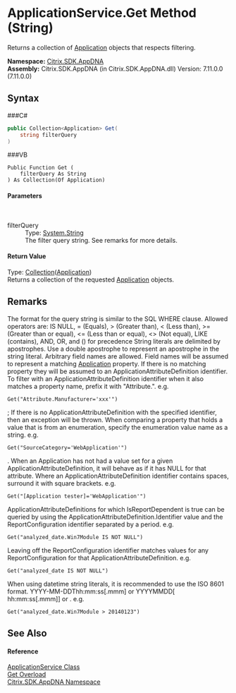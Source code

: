 # ApplicationService.Get Method (String)
 

Returns a collection of <a href="T_Citrix_SDK_AppDNA_Application">Application</a> objects that respects filtering.

**Namespace:**&nbsp;<a href="N_Citrix_SDK_AppDNA">Citrix.SDK.AppDNA</a><br />**Assembly:**&nbsp;Citrix.SDK.AppDNA (in Citrix.SDK.AppDNA.dll) Version: 7.11.0.0 (7.11.0.0)

## Syntax

###C#
```csharp
public Collection<Application> Get(
	string filterQuery
)
```

###VB
```vbnet
Public Function Get ( 
	filterQuery As String
) As Collection(Of Application)
```


#### Parameters
&nbsp;<dl><dt>filterQuery</dt><dd>Type: <a href="http://msdn2.microsoft.com/en-us/library/s1wwdcbf" target="_blank">System.String</a><br />The filter query string. See remarks for more details.</dd></dl>

#### Return Value
Type: <a href="http://msdn2.microsoft.com/en-us/library/ms132397" target="_blank">Collection</a>(<a href="T_Citrix_SDK_AppDNA_Application">Application</a>)<br />Returns a collection of the requested <a href="T_Citrix_SDK_AppDNA_Application">Application</a> objects.

## Remarks

The format for the query string is similar to the SQL WHERE clause. Allowed operators are: IS <NOT> NULL, = (Equals), > (Greater than), < (Less than), >= (Greater than or equal), <= (Less than or equal), <> (Not equal), LIKE (contains), AND, OR, and () for precedence String literals are delimited by apostrophes. Use a double apostrophe to represent an apostrophe in the string literal. Arbitrary field names are allowed. Field names will be assumed to represent a matching <a href="T_Citrix_SDK_AppDNA_Application">Application</a> property. If there is no matching property they will be assumed to an ApplicationAttributeDefinition identifier. To filter with an ApplicationAttributeDefinition identifier when it also matches a property name, prefix it with "Attribute.". e.g. 
```
Get("Attribute.Manufacturer='xxx'")
```
; If there is no ApplicationAttributeDefinition with the specified identifier, then an exception will be thrown. When comparing a property that holds a value that is from an enumeration, specify the enumeration value name as a string. e.g. 
```
Get("SourceCategory='WebApplication'")
```
. When an Application has not had a value set for a given ApplicationAttributeDefinition, it will behave as if it has NULL for that attribute. Where an ApplicationAttributeDefinition identifier contains spaces, surround it with square brackets. e.g. 
```
Get("[Application tester]='WebApplication'")
```
 ApplicationAttributeDefinitions for which IsReportDependent is true can be queried by using the ApplicationAttributeDefinition.Identifier value and the ReportConfiguration identifier separated by a period. e.g. 
```
Get("analyzed_date.Win7Module IS NOT NULL")
```
 Leaving off the ReportConfiguration identifier matches values for any ReportConfiguration for that ApplicationAttributeDefinition. e.g. 
```
Get("analyzed_date IS NOT NULL")
```
 When using datetime string literals, it is recommended to use the ISO 8601 format. YYYY-MM-DDThh:mm:ss[.mmm] or YYYYMMDD[ hh:mm:ss[.mmm]] or . e.g. 
```
Get("analyzed_date.Win7Module > 20140123")
```



## See Also


#### Reference
<a href="T_Citrix_SDK_AppDNA_ApplicationService">ApplicationService Class</a><br /><a href="Overload_Citrix_SDK_AppDNA_ApplicationService_Get">Get Overload</a><br /><a href="N_Citrix_SDK_AppDNA">Citrix.SDK.AppDNA Namespace</a><br />